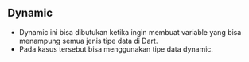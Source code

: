 ## Dynamic

- Dynamic ini bisa dibutukan ketika ingin membuat variable yang bisa menampung semua jenis tipe data di Dart.
- Pada kasus tersebut bisa menggunakan tipe data dynamic.